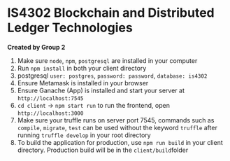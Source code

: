 # IS4302 Blockchain and Distributed Ledger Technologies

**Created by Group 2**

1. Make sure `node`, `npm`, `postgresql` are installed in your computer
1. Run `npm install` in both your client directory
1. postgresql `user: postgres`, `password: password`, `database: is4302`
1. Ensure Metamask is installed in your browser
1. Ensure Ganache (App) is installed and start your server at `http://localhost:7545`
1. `cd client` -> `npm start run` to run the frontend, open `http://localhost:3000`
1. Make sure your truffle runs on server port 7545, commands such as `compile`, `migrate`, `test` can be used without the keyword `truffle` after running `truffle develop` in your root directory
1. To build the application for production, use `npm run build` in your client directory. Production build will be in the `client/build`folder
